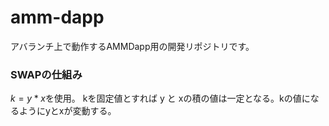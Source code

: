 # amm-dapp
アバランチ上で動作するAMMDapp用の開発リポジトリです。

### SWAPの仕組み

$k = y * x$を使用。 kを固定値とすれば y と xの積の値は一定となる。kの値になるようにyとxが変動する。

